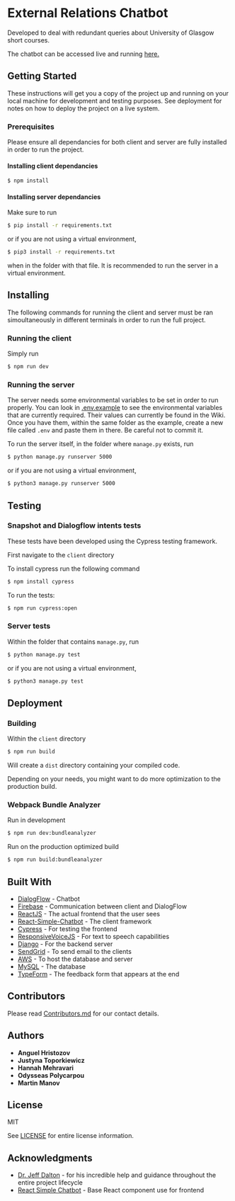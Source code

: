 # External Relations Chatbot

Developed to deal with redundant queries about University of Glasgow short courses.

The chatbot can be accessed live and running [here.](https://anguel.co.uk/)

## Getting Started

These instructions will get you a copy of the project up and running on your local machine for development and testing purposes. See deployment for notes on how to deploy the project on a live system.


### Prerequisites

Please ensure all dependancies for both client and server are fully installed in order to run the project.

#### Installing client dependancies

```bash
$ npm install
```

#### Installing server dependancies

Make sure to run
```bash
$ pip install -r requirements.txt
```

or if you are not using a virtual environment,
```bash
$ pip3 install -r requirements.txt
```

when in the folder with that file. It is recommended to run the server in a virtual environment.


## Installing

The following commands for running the client and server must be ran simoultaneously in different terminals in order to run the full project.

### Running the client

Simply run

```bash
$ npm run dev
```

### Running the server

The server needs some environmental variables to be set in order to run properly. You can look in [.env.example](server/externalrelations/.env.example)
to see the environmental variables that are currently required. Their values can currently be found in the Wiki. Once you have them, within the same folder
as the example, create a new file called ```.env``` and paste them in there. Be careful not to commit it.

To run the server itself, in the folder where ```manage.py``` exists, run
```bash
$ python manage.py runserver 5000
```

or if you are not using a virtual environment,
```bash
$ python3 manage.py runserver 5000
```

## Testing

### Snapshot and Dialogflow intents tests

These tests have been developed using the Cypress testing framework.

First navigate to the `client` directory

To install cypress run the following command
```bash
$ npm install cypress
```
To run the tests:

```bash
$ npm run cypress:open
```

### Server tests

Within the folder that contains ```manage.py```, run

```bash
$ python manage.py test
```

or if you are not using a virtual environment,
```bash
$ python3 manage.py test
```

## Deployment

### Building

Within the `client` directory

```bash
$ npm run build
```

Will create a `dist` directory containing your compiled code.

Depending on your needs, you might want to do more optimization to the production build.

### Webpack Bundle Analyzer


Run in development

```bash
$ npm run dev:bundleanalyzer
```

Run on the production optimized build

```bash
$ npm run build:bundleanalyzer
```


## Built With

- [DialogFlow](https://dialogflow.com/) - Chatbot
- [Firebase](https://firebase.google.com/) - Communication between client and DialogFlow
- [ReactJS](https://reactjs.org/) - The actual frontend that the user sees
- [React-Simple-Chatbot](https://lucasbassetti.com.br/react-simple-chatbot/) - The client framework
- [Cypress](https://www.cypress.io/) - For testing the frontend
- [ResponsiveVoiceJS](https://responsivevoice.org/api/) - For text to speech capabilities
- [Django](https://www.djangoproject.com/) - For the backend server
- [SendGrid](https://sendgrid.com/) - To send email to the clients
- [AWS](https://aws.amazon.com) - To host the database and server
- [MySQL](https://www.mysql.com/) - The database
- [TypeForm](https://www.typeform.com/) - The feedback form that appears at the end

## Contributors

Please read [Contributors.md](Contributors.md) for our contact details.


## Authors

- **Anguel Hristozov**
- **Justyna Toporkiewicz**
- **Hannah Mehravari**
- **Odysseas Polycarpou**
- **Martin Manov**


## License

MIT

See [LICENSE](LICENCE) for entire license information.

## Acknowledgments

* [Dr. Jeff Dalton](http://www.dcs.gla.ac.uk/~jeff/) - for his incredible help and guidance throughout the entire project lifecycle
* [React Simple Chatbot](https://lucasbassetti.com.br/react-simple-chatbot/) - Base React component use for frontend

